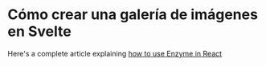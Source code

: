 # Cómo crear una galería de imágenes en Svelte

Here's a complete article explaining [how to use Enzyme in React](https://alextomas.com/blog/crear-galeria-imagenes-con-svelte)